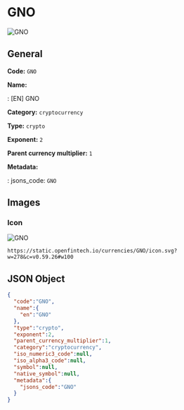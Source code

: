 
# GNO 
![GNO](https://static.openfintech.io/currencies/GNO/icon.svg?w=278&c=v0.59.26#w100)  

## General 
 
**Code:** `GNO` 
 
**Name:** 
 
:	[EN] GNO 
 
**Category:** `cryptocurrency` 
 
**Type:** `crypto` 
 
**Exponent:** `2` 
 
**Parent currency multiplier:** `1` 
 
**Metadata:** 
 
:	jsons_code: `GNO` 
 

## Images 

### Icon 
 
![GNO](https://static.openfintech.io/currencies/GNO/icon.svg?w=278&c=v0.59.26#w100)  

```
https://static.openfintech.io/currencies/GNO/icon.svg?w=278&c=v0.59.26#w100
```  

## JSON Object 

```json
{
  "code":"GNO",
  "name":{
    "en":"GNO"
  },
  "type":"crypto",
  "exponent":2,
  "parent_currency_multiplier":1,
  "category":"cryptocurrency",
  "iso_numeric3_code":null,
  "iso_alpha3_code":null,
  "symbol":null,
  "native_symbol":null,
  "metadata":{
    "jsons_code":"GNO"
  }
}
```  
